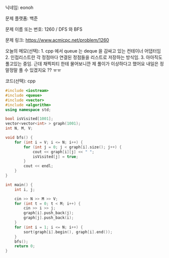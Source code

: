 닉네임: eonoh

문제 플랫폼: 백준

문제 이름 또는 번호: 1260 / DFS 와 BFS

문제 링크: https://www.acmicpc.net/problem/1260

오늘의 메모(선택): 1. cpp 에서 queue 는 deque 을 감싸고 있는 컨테이너 어댑터임 2. 인접리스트란 각 정점마다 연결된 정점들을 리스트로 저장하는 방식임. 3. 아아직도 풀고있는 중임. 근데 채찍피티 한테 물어보니깐 제 풀이가 이상하다고 했어요 내일은 정말정말 풀 수 있겠지요 ?? ㅠㅠ

코드(선택): cpp

```cpp
#include <iostream>
#include <queue>
#include <vector>
#include <algorithm>
using namespace std;

bool isVisited[1001];
vector<vector<int> > graph(1001);
int N, M, V;

void bfs() {
	for (int i = V; i <= N; i++) {
		for (int j = 0; j < graph[i].size(); j++) {
			cout << graph[i][j] << " ";
			isVisited[j] = true;
		}
		cout << endl;
	}
}

int main() {
	int i, j;

	cin >> N >> M >> V;
	for (int t = 0; t < M; i++) {
		cin >> i >> j;
		graph[i].push_back(j);
		graph[j].push_back(i);
	}
	for (int i = 1; i <= N; i++) {
		sort(graph[i].begin(), graph[i].end());
	}
	bfs();
	return 0;
}
```